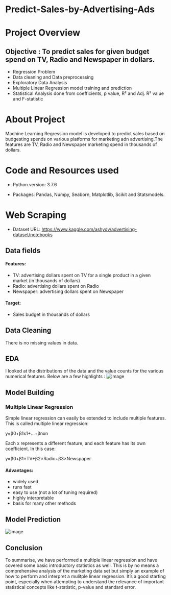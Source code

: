 # Predict-Sales-by-Advertising-Ads
# Project Overview
## Objective : To predict sales for given budget spend on TV, Radio and Newspaper in dollars.
- Regression Problem
- Data cleaning and Data preprocessing
- Exploratory Data Analysis
- Multiple Linear Regression model training and prediction
- Statistical Analysis done from coefficients, p value, R² and Adj. R² value and F-statistic
# About Project
Machine Learning Regression model is developed to predict sales based on budgesting spends on various platforms for marketing adn advertising.The features are TV, Radio and Newspaper marketing spend in thousands of dollars.

# Code and Resources used
- Python version: 3.7.6

- Packages: Pandas, Numpy, Seaborn, Matplotlib, Scikit and Statsmodels.
# Web Scraping
- Dataset URL: https://www.kaggle.com/ashydv/advertising-dataset/notebooks
## Data fields
#### Features:

- TV: advertising dollars spent on TV for a single product in a given market (in thousands of dollars)
- Radio: advertising dollars spent on Radio
- Newspaper: advertising dollars spent on Newspaper
#### Target:

- Sales budget in thousands of dollars
## Data Cleaning
There is no missing values in data.
## EDA
I looked at the distributions of the data and the value counts for the various numerical features. Below are a few highlights :
![image](https://user-images.githubusercontent.com/98471328/188300447-655d68d7-7f7f-4fe5-b9e8-0b9ed67bbd6a.png)
## Model Building
### Multiple Linear Regression
Simple linear regression can easily be extended to include multiple features. This is called multiple linear regression:

y=β0+β1x1+…+βnxn

Each x represents a different feature, and each feature has its own coefficient. In this case:

y=β0+β1×TV+β2×Radio+β3×Newspaper

#### Advantages:
- widely used
- runs fast
- easy to use (not a lot of tuning required)
- highly interpretable
- basis for many other methods
## Model Prediction
![image](https://user-images.githubusercontent.com/98471328/188300537-9204a58b-245e-4918-8bbf-fdee195b09e5.png)
## Conclusion
To summarise, we have performed a multiple linear regression and have covered some basic introductory statistics as well. This is by no means a comprehensive analysis of the marketing data set but simply an example of how to perform and interpret a mulitple linear regression. It’s a good starting point, especially when attempting to understand the relevance of important statistical concepts like t-statistic, p-value and standard error.


